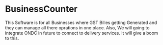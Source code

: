 # BusinessCounter

This Software is for all Businesses where GST Billes getting Generated and they can manage all there oprations in one place. Also, We will going to integrate ONDC in future to connect to delivery services. It will give a boom to this.

